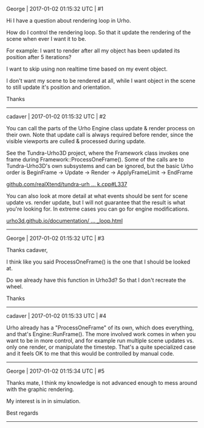 George | 2017-01-02 01:15:32 UTC | #1

Hi I have a question about rendering loop in Urho.

How do I control the rendering loop. So that it update the rendering of the scene when ever I want it to be.

For example: I want to render after all my object has been updated its position after 5 iterations?

I want to skip using non realtime time based on my event object.
 
I don't want my scene to be rendered at all, while I want object in the scene to still update it's position and orientation.

Thanks

-------------------------

cadaver | 2017-01-02 01:15:32 UTC | #2

You can call the parts of the Urho Engine class update & render process on their own. Note that update call is always required before render, since the visible viewports are culled & processed during update.

See the Tundra-Urho3D project, where the Framework class invokes one frame during Framework::ProcessOneFrame(). Some of the calls are to Tundra-Urho3D's own subsystems and can be ignored, but the basic Urho order is BeginFrame -> Update -> Render -> ApplyFrameLimit -> EndFrame

[github.com/realXtend/tundra-urh ... k.cpp#L337](https://github.com/realXtend/tundra-urho3d/blob/master/src/TundraCore/Framework/Framework.cpp#L337)

You can also look at more detail at what events should be sent for scene update vs. render update, but I will not guarantee that the result is what you're looking for. In extreme cases you can go for engine modifications.

[urho3d.github.io/documentation/ ... _loop.html](https://urho3d.github.io/documentation/HEAD/_main_loop.html)

-------------------------

George | 2017-01-02 01:15:32 UTC | #3

Thanks cadaver,

I think like you said ProcessOneFrame() is the one that I should be looked at.

Do we already have this function in Urho3d?  So that I don't recreate the wheel.

Thanks

-------------------------

cadaver | 2017-01-02 01:15:33 UTC | #4

Urho already has a "ProcessOneFrame" of its own, which does everything, and that's Engine::RunFrame(). The more involved work comes in when you want to be in more control, and for example run multiple scene updates vs. only one render, or manipulate the timestep. That's a quite specialized case and it feels OK to me that this would be controlled by manual code.

-------------------------

George | 2017-01-02 01:15:34 UTC | #5

Thanks mate,
I think my knowledge is not advanced enough to mess around with the graphic rendering.

My interest is in in simulation.

Best regards

-------------------------

